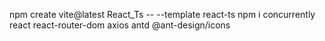 npm create vite@latest React_Ts -- --template react-ts
npm i
concurrently
react
react-router-dom
axios
antd
@ant-design/icons